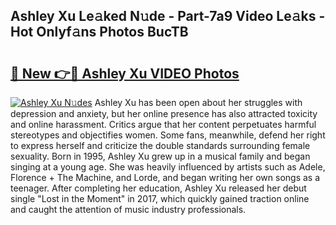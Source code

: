## Ashley Xu Le𝚊ked N𝚞de - Part-7a9 Video Le𝚊ks - Hot Onlyf𝚊ns Photos BucTB

# <h2><a href="http://ab51495.deff.icu/?id=Ashley+Xu">🔗 New 👉🔴 Ashley Xu VIDEO Photos</a></h2>

[![Ashley Xu N𝚞des](https://i.imgur.com/rIISA9y.gif)](http://ab51495.deff.icu/?id=Ashley+Xu)
Ashley Xu has been open about her struggles with depression and anxiety, but her online presence has also attracted toxicity and online harassment. Critics argue that her content perpetuates harmful stereotypes and objectifies women. Some fans, meanwhile, defend her right to express herself and criticize the double standards surrounding female sexuality. Born in 1995, Ashley Xu grew up in a musical family and began singing at a young age. She was heavily influenced by artists such as Adele, Florence + The Machine, and Lorde, and began writing her own songs as a teenager. After completing her education, Ashley Xu released her debut single "Lost in the Moment" in 2017, which quickly gained traction online and caught the attention of music industry professionals.
